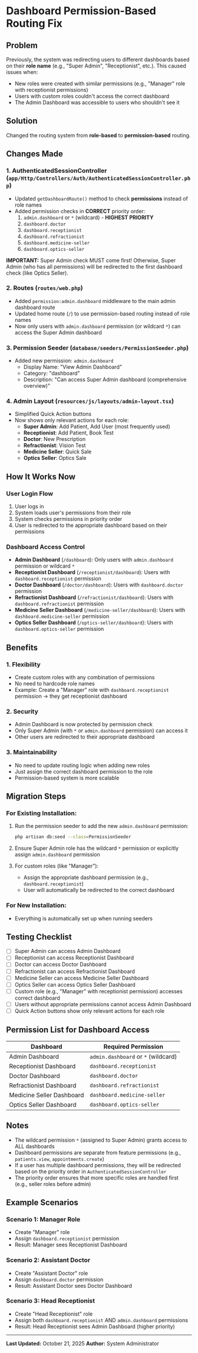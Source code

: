 # Dashboard Permission-Based Routing Fix

## Problem
Previously, the system was redirecting users to different dashboards based on their **role name** (e.g., "Super Admin", "Receptionist", etc.). This caused issues when:
- New roles were created with similar permissions (e.g., "Manager" role with receptionist permissions)
- Users with custom roles couldn't access the correct dashboard
- The Admin Dashboard was accessible to users who shouldn't see it

## Solution
Changed the routing system from **role-based** to **permission-based** routing.

## Changes Made

### 1. AuthenticatedSessionController (`app/Http/Controllers/Auth/AuthenticatedSessionController.php`)
- Updated `getDashboardRoute()` method to check **permissions** instead of role names
- Added permission checks in **CORRECT** priority order:
  1. `admin.dashboard` or `*` (wildcard) - **HIGHEST PRIORITY**
  2. `dashboard.doctor`
  3. `dashboard.receptionist`
  4. `dashboard.refractionist`
  5. `dashboard.medicine-seller`
  6. `dashboard.optics-seller`
  
**IMPORTANT:** Super Admin check MUST come first! Otherwise, Super Admin (who has all permissions) will be redirected to the first dashboard check (like Optics Seller).

### 2. Routes (`routes/web.php`)
- Added `permission:admin.dashboard` middleware to the main admin dashboard route
- Updated home route (`/`) to use permission-based routing instead of role names
- Now only users with `admin.dashboard` permission (or wildcard `*`) can access the Super Admin dashboard

### 3. Permission Seeder (`database/seeders/PermissionSeeder.php`)
- Added new permission: `admin.dashboard`
  - Display Name: "View Admin Dashboard"
  - Category: "dashboard"
  - Description: "Can access Super Admin dashboard (comprehensive overview)"

### 4. Admin Layout (`resources/js/layouts/admin-layout.tsx`)
- Simplified Quick Action buttons
- Now shows only relevant actions for each role:
  - **Super Admin**: Add Patient, Add User (most frequently used)
  - **Receptionist**: Add Patient, Book Test
  - **Doctor**: New Prescription
  - **Refractionist**: Vision Test
  - **Medicine Seller**: Quick Sale
  - **Optics Seller**: Optics Sale

## How It Works Now

### User Login Flow
1. User logs in
2. System loads user's permissions from their role
3. System checks permissions in priority order
4. User is redirected to the appropriate dashboard based on their permissions

### Dashboard Access Control
- **Admin Dashboard** (`/dashboard`): Only users with `admin.dashboard` permission or wildcard `*`
- **Receptionist Dashboard** (`/receptionist/dashboard`): Users with `dashboard.receptionist` permission
- **Doctor Dashboard** (`/doctor/dashboard`): Users with `dashboard.doctor` permission
- **Refractionist Dashboard** (`/refractionist/dashboard`): Users with `dashboard.refractionist` permission
- **Medicine Seller Dashboard** (`/medicine-seller/dashboard`): Users with `dashboard.medicine-seller` permission
- **Optics Seller Dashboard** (`/optics-seller/dashboard`): Users with `dashboard.optics-seller` permission

## Benefits

### 1. Flexibility
- Create custom roles with any combination of permissions
- No need to hardcode role names
- Example: Create a "Manager" role with `dashboard.receptionist` permission → they get receptionist dashboard

### 2. Security
- Admin Dashboard is now protected by permission check
- Only Super Admin (with `*` or `admin.dashboard` permission) can access it
- Other users are redirected to their appropriate dashboard

### 3. Maintainability
- No need to update routing logic when adding new roles
- Just assign the correct dashboard permission to the role
- Permission-based system is more scalable

## Migration Steps

### For Existing Installation:
1. Run the permission seeder to add the new `admin.dashboard` permission:
   ```bash
   php artisan db:seed --class=PermissionSeeder
   ```

2. Ensure Super Admin role has the wildcard `*` permission or explicitly assign `admin.dashboard` permission

3. For custom roles (like "Manager"):
   - Assign the appropriate dashboard permission (e.g., `dashboard.receptionist`)
   - User will automatically be redirected to the correct dashboard

### For New Installation:
- Everything is automatically set up when running seeders

## Testing Checklist

- [ ] Super Admin can access Admin Dashboard
- [ ] Receptionist can access Receptionist Dashboard
- [ ] Doctor can access Doctor Dashboard
- [ ] Refractionist can access Refractionist Dashboard
- [ ] Medicine Seller can access Medicine Seller Dashboard
- [ ] Optics Seller can access Optics Seller Dashboard
- [ ] Custom role (e.g., "Manager" with receptionist permission) accesses correct dashboard
- [ ] Users without appropriate permissions cannot access Admin Dashboard
- [ ] Quick Action buttons show only relevant actions for each role

## Permission List for Dashboard Access

| Dashboard | Required Permission |
|-----------|-------------------|
| Admin Dashboard | `admin.dashboard` or `*` (wildcard) |
| Receptionist Dashboard | `dashboard.receptionist` |
| Doctor Dashboard | `dashboard.doctor` |
| Refractionist Dashboard | `dashboard.refractionist` |
| Medicine Seller Dashboard | `dashboard.medicine-seller` |
| Optics Seller Dashboard | `dashboard.optics-seller` |

## Notes

- The wildcard permission `*` (assigned to Super Admin) grants access to ALL dashboards
- Dashboard permissions are separate from feature permissions (e.g., `patients.view`, `appointments.create`)
- If a user has multiple dashboard permissions, they will be redirected based on the priority order in `AuthenticatedSessionController`
- The priority order ensures that more specific roles are handled first (e.g., seller roles before admin)

## Example Scenarios

### Scenario 1: Manager Role
- Create "Manager" role
- Assign `dashboard.receptionist` permission
- Result: Manager sees Receptionist Dashboard

### Scenario 2: Assistant Doctor
- Create "Assistant Doctor" role
- Assign `dashboard.doctor` permission
- Result: Assistant Doctor sees Doctor Dashboard

### Scenario 3: Head Receptionist
- Create "Head Receptionist" role
- Assign both `dashboard.receptionist` AND `admin.dashboard` permissions
- Result: Head Receptionist sees Admin Dashboard (higher priority)

---

**Last Updated:** October 21, 2025
**Author:** System Administrator
